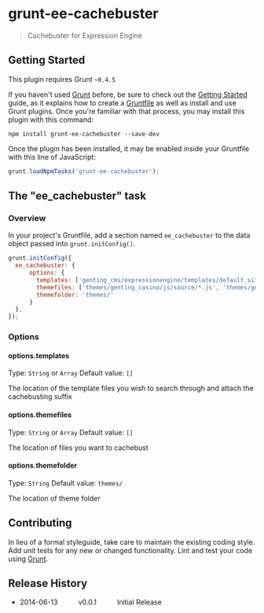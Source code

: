 # grunt-ee-cachebuster

> Cachebuster for Expression Engine

## Getting Started
This plugin requires Grunt `~0.4.5`

If you haven't used [Grunt](http://gruntjs.com/) before, be sure to check out the [Getting Started](http://gruntjs.com/getting-started) guide, as it explains how to create a [Gruntfile](http://gruntjs.com/sample-gruntfile) as well as install and use Grunt plugins. Once you're familiar with that process, you may install this plugin with this command:

```shell
npm install grunt-ee-cachebuster --save-dev
```

Once the plugin has been installed, it may be enabled inside your Gruntfile with this line of JavaScript:

```js
grunt.loadNpmTasks('grunt-ee-cachebuster');
```

## The "ee_cachebuster" task

### Overview
In your project's Gruntfile, add a section named `ee_cachebuster` to the data object passed into `grunt.initConfig()`.

```js
grunt.initConfig({
  ee_cachebuster: {
      options: {
        templates: ['genting_cms/expressionengine/templates/default_site/**/*'],
        themefiles: ['themes/genting_casino/js/source/*.js', 'themes/genting_casino/js/min/*.js', 'themes/genting_casino/css/*.css'],
        themefolder: 'themes/'
      }
  },
});
```

### Options

#### options.templates
Type: `String` or `Array`
Default value: `[]`

The location of the template files you wish to search through and attach the cachebusting suffix

#### options.themefiles
Type: `String` or `Array`
Default value: `[]`

The location of files you want to cachebust

#### options.themefolder
Type: `String`
Default value: `themes/`

The location of theme folder

## Contributing
In lieu of a formal styleguide, take care to maintain the existing coding style. Add unit tests for any new or changed functionality. Lint and test your code using [Grunt](http://gruntjs.com/).

## Release History
 * 2014-06-13   v0.0.1   Initial Release
